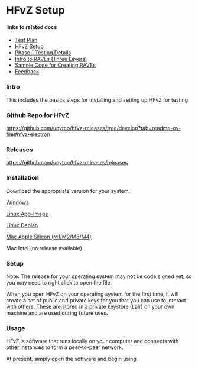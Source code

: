 # HFvZ Setup

#### links to related docs

- [Test Plan](./testing_docs/1__testing_plan.md)
- [HFvZ Setup](./README.md)
- [Phase 1 Testing Details](./testing_docs/1_phase_testing_details.md)
- [Intro to RAVEs (Three Layers)](./testing_docs/1_2_three_layers_of_raves.md)
- [Sample Code for Creating RAVEs](./testing_docs/rave_templates)
- [Feedback](https://github.com/orgs/unytco/projects/5/views/1)

### Intro
This includes the basics steps for installing and setting up HFvZ for testing.

### Github Repo for HFvZ
https://github.com/unytco/hfvz-releases/tree/develop?tab=readme-ov-file#hfvz-electron

### Releases
https://github.com/unytco/hfvz-releases/releases


### Installation

Download the appropriate version for your system.

[Windows](https://github.com/unytco/hfvz-releases/releases/download/v0.2.0/co.unyt.hfvz-0.2.0-setup.exe)

[Linux App-Image](https://github.com/unytco/hfvz-releases/releases/download/v0.2.0/co.unyt.hfvz-0.2.0.AppImage)

[Linux Debian](https://github.com/unytco/hfvz-releases/releases/download/v0.2.0/co.unyt.hfvz_0.2.0_amd64.deb)

[Mac Apple Silicon (M1/M2/M3/M4)](https://github.com/unytco/hfvz-releases/releases/download/v0.2.0/co.unyt.hfvz-0.2.0.dmg)

Mac Intel (no release available)


### Setup
Note: The release for your operating system may not be code signed yet, so you may need to right click to open the file.

When you open HFvZ on your operating system for the first time, it will create a set of public and private keys for you that you can use to interact with others. These are stored in a private keystore (Lair) on your own machine and are used during future uses.


### Usage

HFvZ is software that runs locally on your computer and connects with other instances to form a peer-to-peer network.

At present, simply open the software and begin using. 



